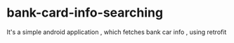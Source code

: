 # bank-card-info-searching
It's a simple android application , which fetches bank car info , using retrofit

